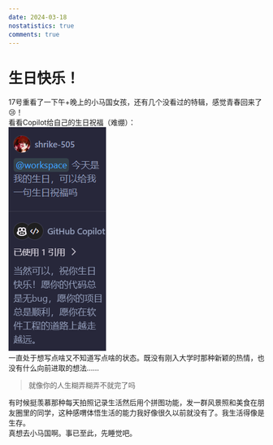 ```yaml
---
date: 2024-03-18
nostatistics: true
comments: true
---
```


# 生日快乐！
<!-- more -->
17号重看了一下午+晚上的小马国女孩，还有几个没看过的特辑，感觉青春回来了:cry:！  
看看Copilot给自己的生日祝福（难绷）：  
![alt text](image.png)  
一直处于想写点啥又不知道写点啥的状态。既没有刚入大学时那种新颖的热情，也没有什么向前进取的想法……  
> 就像你的人生糊弄糊弄不就完了吗

有时候挺羡慕那种每天拍照记录生活然后用个拼图功能，发一群风景照和美食在朋友圈里的同学，这种感喟体悟生活的能力我好像很久以前就没有了。我生活得像是生存。  
真想去小马国啊。事已至此，先睡觉吧。
